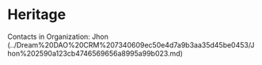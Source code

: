 # Heritage

Contacts in Organization: Jhon (../Dream%20DAO%20CRM%207340609ec50e4d7a9b3aa35d45be0453/Jhon%202590a123cb4746569656a8995a99b023.md)